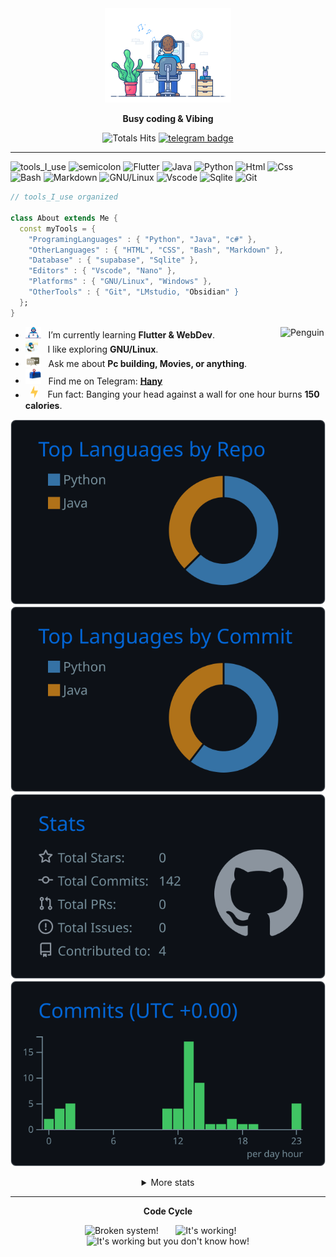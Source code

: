 <div align="center" width="50">


<img src="https://github.com/Hany-hazem/hany-hazem/blob/main/images/dev-working_rounded.gif?raw=true" href="https://github.com/Hany-hazem" alt="Workspace"  width="40%"/>


<p><strong>  Busy coding & Vibing   </strong></p>


![Totals Hits](https://komarev.com/ghpvc/?username=hany-hazem&style=flat&color=orange&label=PROFILE+VIEWS)
[![telegram badge](https://img.shields.io/badge/Hany-grey?style=flat&logo=telegram)](https://t.me/hanyhazem0) <br>
</div>

<hr></hr>

![tools_I_use](https://img.shields.io/badge/-%F0%9F%9A%80%20Tools%20I%20use-orange)
![semicolon](https://img.shields.io/badge/-%3A-orange)
![Flutter](https://img.shields.io/badge/Flutter-%2302569B.svg?style=flat&logo=Flutter&logoColor=white)
![Java](https://img.shields.io/badge/Java-ED8B00?style=flat&logo=java&logoColor=white)
![Python](https://img.shields.io/badge/Python-FFD43B?style=flat&logo=python&logoColor=darkgreen)
![Html](https://img.shields.io/badge/HTML5-E34F26?style=flat&logo=html5&logoColor=white)
![Css](https://img.shields.io/badge/CSS3-1572B6?style=flat&logo=css3&logoColor=white)
![Bash](https://img.shields.io/badge/GNU%20Bash-4EAA25?style=flat&logo=GNU%20Bash&logoColor=white)
![Markdown](https://img.shields.io/badge/Markdown-000000?style=flat&logo=markdown&logoColor=white)
![GNU/Linux](https://img.shields.io/badge/Linux-FCC624?style=flat&logo=linux&logoColor=black)
![Vscode](https://img.shields.io/badge/Visual_Studio_Code-0078D4?style=flat&logo=visual%20studio%20code&logoColor=white)
![Sqlite](https://img.shields.io/badge/SQLite-07405E?style=flat&logo=sqlite&logoColor=white)
![Git](https://img.shields.io/badge/GIT-E44C30?style=flat&logo=git&logoColor=white)

```dart
// tools_I_use organized

class About extends Me { 
  const myTools = {  
    "ProgramingLanguages" : { "Python", "Java", "c#" },
    "OtherLanguages" : { "HTML", "CSS", "Bash", "Markdown" },
    "Database" : { "supabase", "Sqlite" },
    "Editors" : { "Vscode", "Nano" },
    "Platforms" : { "GNU/Linux", "Windows" },
    "OtherTools" : { "Git", "LMstudio, "Obsidian" }
  };
}
```

-  <img alt="GIF" src="https://github.com/Hany-hazem/hany-hazem/blob/main/images/Developer.gif" width="25" /> &nbsp; I’m currently learning **Flutter & WebDev**. <img align="right" src="Hany-hazem/hany-hazem/blob/main/images/linux_rounded.gif" alt="Penguin" width="15%" /><br>
- <img src="https://github.com/Hany-hazem/hany-hazem/blob/main/images/Fitness%20Explore%20GIF%20by%20Pudgy%20Penguins.gif" width="20" />&nbsp;&nbsp;&nbsp; I like exploring **GNU/Linux**. <br>
- <img src="https://github.com/Hany-hazem/hany-hazem/blob/main/images/message.gif?raw=true" width="25" />&nbsp;&nbsp; Ask me about **Pc building, Movies, or anything**. <br>
- <img src="https://github.com/Hany-hazem/hany-hazem/blob/main/images/letterbox.gif?raw=true" width="25" /> &nbsp; Find me on Telegram: **[Hany](https://t.me/hanyhazem0)**<br>
- &nbsp;&nbsp;<img src="https://github.com/Hany-hazem/hany-hazem/blob/main/images/lightning.gif?raw=true" width="12" />&nbsp;&nbsp;&nbsp;&nbsp;Fun fact: Banging your head against a wall for one hour burns **150 calories**.<br>

<div align="center" >
<a  href="https://github.com/Hany-hazem">



[![](https://raw.githubusercontent.com/Hany-hazem/hany-hazem/main/profile-summary-card-output/github_dark/1-repos-per-language.svg)](https://github.com/vn7n24fzkq/github-profile-summary-cards) [![](https://raw.githubusercontent.com/Hany-hazem/hany-hazem/main/profile-summary-card-output/github_dark/2-most-commit-language.svg)](https://github.com/vn7n24fzkq/github-profile-summary-cards)
[![](https://raw.githubusercontent.com/Hany-hazem/hany-hazem/main/profile-summary-card-output/github_dark/3-stats.svg)](https://github.com/vn7n24fzkq/github-profile-summary-cards) [![](https://raw.githubusercontent.com/Hany-hazem/hany-hazem/main/profile-summary-card-output/github_dark/4-productive-time.svg)](https://github.com/vn7n24fzkq/github-profile-summary-cards)

</a>

<details>
  <summary>More stats</summary>
  
[![](https://raw.githubusercontent.com/Hany-hazem/hany-hazem/main/profile-summary-card-output/github_dark/0-profile-details.svg)](https://github.com/vn7n24fzkq/github-profile-summary-cards)

</details>
  
<hr></hr>

**Code Cycle**<br>

<img src="https://raw.githubusercontent.com/Tarikul-Islam-Anik/Animated-Fluent-Emojis/master/Emojis/Smilies/Face%20with%20Spiral%20Eyes.png" width="10%" alt="Broken system!"/>
&nbsp;&nbsp;&nbsp;&nbsp;&nbsp;
<img src="https://raw.githubusercontent.com/Tarikul-Islam-Anik/Animated-Fluent-Emojis/master/Emojis/Smilies/Relieved%20Face.png" width="10%" alt="It's working!"/>
&nbsp;&nbsp;&nbsp;&nbsp;&nbsp;
<img src="https://raw.githubusercontent.com/Tarikul-Islam-Anik/Animated-Fluent-Emojis/master/Emojis/Smilies/Astonished%20Face.png" width="10%" alt="It's working but you don't know how!"/><br>


<!--img src="https://github.com/Hany-hazem/hany-hazem/blob/main/images/this_page_is.gif?raw=true"  width="40%"/-->

</div>
